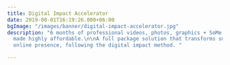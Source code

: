 ```yaml
---
title: Digital Impact Accelerator
date: 2019-08-01T16:19:26.000+06:00
bgImage: "/images/banner/digital-impact-accelerator.jpg"
description: "6 months of professional videos, photos, graphics + SoMe management,
  made highly affordable.\n\nA full package solution that transforms small brands
  online presence, following the digital impact method. "

---
```

